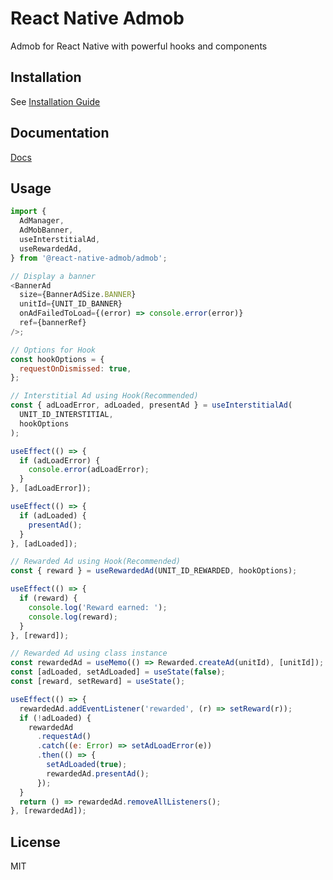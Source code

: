 # React Native Admob

Admob for React Native with powerful hooks and components

## Installation

See [Installation Guide](https://react-native-admob.github.io/admob/docs/installation)

## Documentation

[Docs](https://react-native-admob.github.io/admob/docs)

## Usage

```js
import {
  AdManager,
  AdMobBanner,
  useInterstitialAd,
  useRewardedAd,
} from '@react-native-admob/admob';

// Display a banner
<BannerAd
  size={BannerAdSize.BANNER}
  unitId={UNIT_ID_BANNER}
  onAdFailedToLoad={(error) => console.error(error)}
  ref={bannerRef}
/>;

// Options for Hook
const hookOptions = {
  requestOnDismissed: true,
};

// Interstitial Ad using Hook(Recommended)
const { adLoadError, adLoaded, presentAd } = useInterstitialAd(
  UNIT_ID_INTERSTITIAL,
  hookOptions
);

useEffect(() => {
  if (adLoadError) {
    console.error(adLoadError);
  }
}, [adLoadError]);

useEffect(() => {
  if (adLoaded) {
    presentAd();
  }
}, [adLoaded]);

// Rewarded Ad using Hook(Recommended)
const { reward } = useRewardedAd(UNIT_ID_REWARDED, hookOptions);

useEffect(() => {
  if (reward) {
    console.log('Reward earned: ');
    console.log(reward);
  }
}, [reward]);

// Rewarded Ad using class instance
const rewardedAd = useMemo(() => Rewarded.createAd(unitId), [unitId]);
const [adLoaded, setAdLoaded] = useState(false);
const [reward, setReward] = useState();

useEffect(() => {
  rewardedAd.addEventListener('rewarded', (r) => setReward(r));
  if (!adLoaded) {
    rewardedAd
      .requestAd()
      .catch((e: Error) => setAdLoadError(e))
      .then(() => {
        setAdLoaded(true);
        rewardedAd.presentAd();
      });
  }
  return () => rewardedAd.removeAllListeners();
}, [rewardedAd]);
```

## License

MIT
